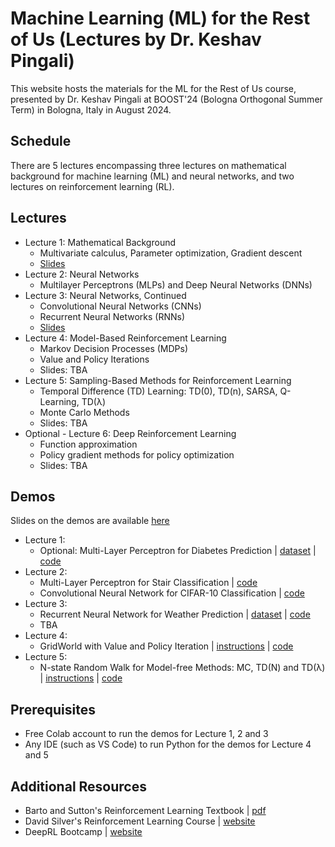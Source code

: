 # Machine Learning (ML) for the Rest of Us (Lectures by Dr. Keshav Pingali)

This website hosts the materials for the ML for the Rest of Us course, presented by Dr. Keshav Pingali at BOOST'24 (Bologna Orthogonal Summer Term) in Bologna, Italy in August 2024.

## Schedule

There are 5 lectures encompassing three lectures on mathematical background for machine learning (ML) and neural networks, and two lectures on reinforcement learning (RL).

## Lectures

* Lecture 1: Mathematical Background
  * Multivariate calculus, Parameter optimization, Gradient descent
  * [Slides](https://utexas-my.sharepoint.com/:p:/r/personal/pingali_oden_utexas_edu/Documents/Desktop/BoostPingaliLecture1.pptx?d=w39aa39ae70c747cbbcd7058248a1dead&csf=1&web=1&e=cgb15a) 
* Lecture 2: Neural Networks
  * Multilayer Perceptrons (MLPs) and Deep Neural Networks (DNNs)
* Lecture 3: Neural Networks, Continued
  * Convolutional Neural Networks (CNNs)
  * Recurrent Neural Networks (RNNs)
  * [Slides](https://utexas.app.box.com/s/qcinjwck9gy7p4y85ro9da5eanwus2jx)
* Lecture 4: Model-Based Reinforcement Learning
  * Markov Decision Processes (MDPs)
  * Value and Policy Iterations
  * Slides: TBA
* Lecture 5: Sampling-Based Methods for Reinforcement Learning
  * Temporal Difference (TD) Learning: TD(0), TD(n), SARSA, Q-Learning, TD(λ)
  * Monte Carlo Methods
  * Slides: TBA
* Optional - Lecture 6: Deep Reinforcement Learning
  * Function approximation
  * Policy gradient methods for policy optimization
  * Slides: TBA

## Demos

Slides on the demos are available [here](https://docs.google.com/presentation/d/1Bc5NhpS8QXcyvbh3FCrm3Tv_crgKyFjDqr7ap40cBXc/edit?usp=sharing) 

* Lecture 1:
   * Optional: Multi-Layer Perceptron for Diabetes Prediction | [dataset](diabetes.csv) | [code](https://colab.research.google.com/drive/1CgYu6hCS4VWEGSyLuDOdiqwp29GzK4Re?usp=sharing)
* Lecture 2:
   * Multi-Layer Perceptron for Stair Classification | [code](https://colab.research.google.com/drive/1wo8K8tj2gPxzHOVExxFHTSexl45u4BDa?usp=sharing)
   * Convolutional Neural Network for CIFAR-10 Classification | [code](https://colab.research.google.com/drive/1ItV5SHOJQA90XhBlORIdKCdkt1Y1Pdoi?usp=sharing) 
* Lecture 3:
   * Recurrent Neural Network for Weather Prediction | [dataset](filtered_file.csv) | [code](rnn.py)
   * TBA
* Lecture 4:
   * GridWorld with Value and Policy Iteration | [instructions](gridworld.md) | [code](gridworld.py)
* Lecture 5:
   *  N-state Random Walk for Model-free Methods: MC, TD(N) and TD(λ) | [instructions](randomwalk.md) | [code](random_walk.py) 

## Prerequisites

* Free Colab account to run the demos for Lecture 1, 2 and 3
* Any IDE (such as VS Code) to run Python for the demos for Lecture 4 and 5

## Additional Resources

* Barto and Sutton's Reinforcement Learning Textbook | [pdf](https://www.andrew.cmu.edu/course/10-703/textbook/BartoSutton.pdf)
* David Silver's Reinforcement Learning Course | [website](https://www.davidsilver.uk/teaching/)
* DeepRL Bootcamp | [website](https://sites.google.com/view/deep-rl-bootcamp)
